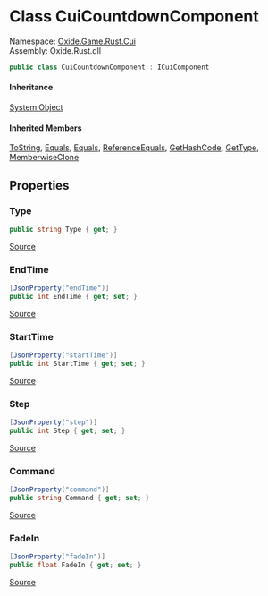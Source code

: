 # Class CuiCountdownComponent
Namespace: [Oxide.Game.Rust.Cui](Oxide.Game.Rust.Cui.md)  
Assembly: Oxide.Rust.dll  
```csharp
public class CuiCountdownComponent : ICuiComponent
```  
#### 


#### Inheritance
[System.Object](https://learn.microsoft.com/en-us/dotnet/api/system.object?view=net-7.0)  
#### Inherited Members
[ToString](https://learn.microsoft.com/en-us/dotnet/api/system.object.tostring?view=net-7.0), [Equals](https://learn.microsoft.com/en-us/dotnet/api/system.object.equals?view=net-7.0), [Equals](https://learn.microsoft.com/en-us/dotnet/api/system.object.equals?view=net-7.0), [ReferenceEquals](https://learn.microsoft.com/en-us/dotnet/api/system.object.referenceequals?view=net-7.0), [GetHashCode](https://learn.microsoft.com/en-us/dotnet/api/system.object.gethashcode?view=net-7.0), [GetType](https://learn.microsoft.com/en-us/dotnet/api/system.object.gettype?view=net-7.0), [MemberwiseClone](https://learn.microsoft.com/en-us/dotnet/api/system.object.memberwiseclone?view=net-7.0)  

## Properties 
### Type  
  
```csharp
public string Type { get; }
```  
[Source](https://github.com/OxideMod/Oxide.Rust/tree/develop/src/RustCui.cs#L401)
### EndTime  
  
```csharp
[JsonProperty("endTime")]
public int EndTime { get; set; }
```  
[Source](https://github.com/OxideMod/Oxide.Rust/tree/develop/src/RustCui.cs#L403)
### StartTime  
  
```csharp
[JsonProperty("startTime")]
public int StartTime { get; set; }
```  
[Source](https://github.com/OxideMod/Oxide.Rust/tree/develop/src/RustCui.cs#L406)
### Step  
  
```csharp
[JsonProperty("step")]
public int Step { get; set; }
```  
[Source](https://github.com/OxideMod/Oxide.Rust/tree/develop/src/RustCui.cs#L409)
### Command  
  
```csharp
[JsonProperty("command")]
public string Command { get; set; }
```  
[Source](https://github.com/OxideMod/Oxide.Rust/tree/develop/src/RustCui.cs#L412)
### FadeIn  
  
```csharp
[JsonProperty("fadeIn")]
public float FadeIn { get; set; }
```  
[Source](https://github.com/OxideMod/Oxide.Rust/tree/develop/src/RustCui.cs#L415)